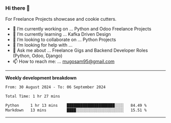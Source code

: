 ### Hi there 👋 



For Freelance Projects showcase and cookie cutters.

- 🔭 I’m currently working on ... Python and Odoo Freelance Projects
- 🌱 I’m currently learning ... Kafka Driven Design
- 👯 I’m looking to collaborate on ... Python Projects
- 🤔 I’m looking for help with ...
- 💬 Ask me about ... Freelance Gigs and Backend Developer Roles (Python, Odoo, Django)
- 📫 How to reach me: ... mugosam95@gmail.com
---------
**Weekly development breakdown**
<!--START_SECTION:waka-->

```txt
From: 30 August 2024 - To: 06 September 2024

Total Time: 1 hr 27 mins

Python     1 hr 13 mins    █████████████████████░░░░   84.49 %
Markdown   13 mins         ████░░░░░░░░░░░░░░░░░░░░░   15.51 %
```

<!--END_SECTION:waka-->

----------


